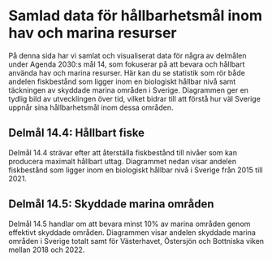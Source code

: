 # Samlad data för hållbarhetsmål inom hav och marina resurser

På denna sida har vi samlat och visualiserat data för några av delmålen under Agenda 2030:s mål 14, som fokuserar på att bevara och hållbart använda hav och marina resurser. Här kan du se statistik som rör både andelen fiskbestånd som ligger inom en biologiskt hållbar nivå samt täckningen av skyddade marina områden i Sverige. Diagrammen ger en tydlig bild av utvecklingen över tid, vilket bidrar till att förstå hur väl Sverige uppnår sina hållbarhetsmål inom dessa områden.

## Delmål 14.4: Hållbart fiske
Delmål 14.4 strävar efter att återställa fiskbestånd till nivåer som kan producera maximalt hållbart uttag. Diagrammet nedan visar andelen fiskbestånd som ligger inom en biologiskt hållbar nivå i Sverige från 2015 till 2021.

## Delmål 14.5: Skyddade marina områden
Delmål 14.5 handlar om att bevara minst 10% av marina områden genom effektivt skyddade områden. Diagrammen visar andelen skyddade marina områden i Sverige totalt samt för Västerhavet, Östersjön och Bottniska viken mellan 2018 och 2022.